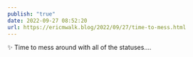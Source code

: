```yaml
---
publish: "true"
date: 2022-09-27 08:52:20
url: https://ericmwalk.blog/2022/09/27/time-to-mess.html
---
```


<div xmlns="http://www.w3.org/1999/xhtml">
<p>✨ Time to mess around with all of the statuses….</p>
</div>
